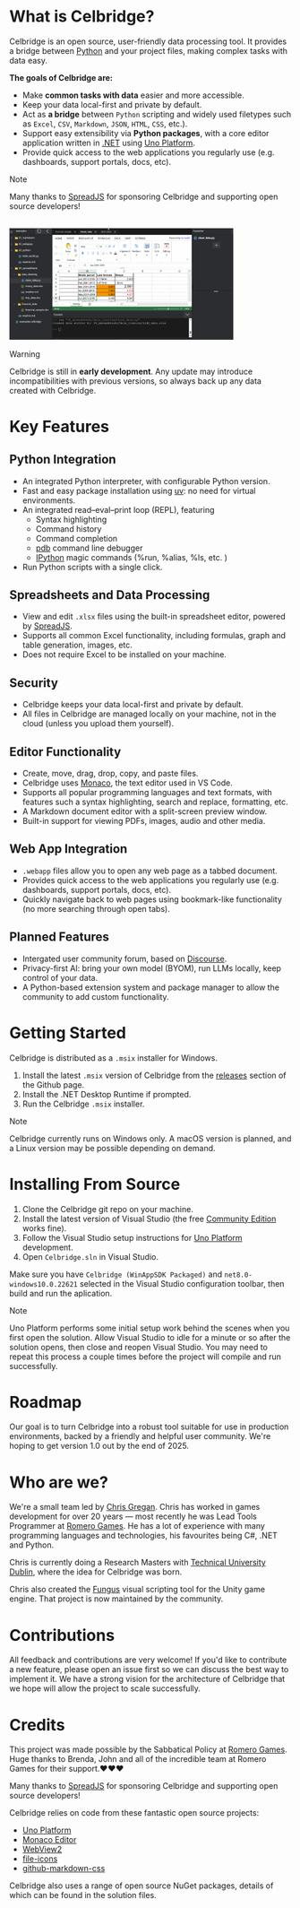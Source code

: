 # What is Celbridge?

Celbridge is an open source, user-friendly data processing tool. It provides a bridge between [Python](https://www.python.org/) and your project files, making complex tasks with data easy. 

**The goals of Celbridge are:**

* Make **common tasks with data** easier and more accessible.
* Keep your data local-first and private by default.
* Act as **a bridge** between `Python` scripting and widely used filetypes such as `Excel`, `CSV`, `Markdown`, `JSON`, `HTML`, `CSS`, etc.).
* Support easy extensibility via **Python packages**, with a core editor application written in [.NET](https://dotnet.microsoft.com/en-us/) using [Uno Platform](https://platform.uno/).
* Provide quick access to the web applications you regularly use (e.g. dashboards, support portals, docs, etc).

> [!NOTE]
> Many thanks to [SpreadJS](https://developer.mescius.com/spreadjs) for sponsoring Celbridge and supporting open source developers!

<br>
<a href="https://github.com/AnTulcha/Celbridge/blob/main/Docs/Images/celbridge.gif" alt="Celbridge screenshot GIF">
  <img width="400" heigth="400" src="https://github.com/AnTulcha/Celbridge/blob/main/Docs/Images/celbridge.gif?raw=true">
</a>
<br>

> [!WARNING]
> Celbridge is still in **early development**. Any update may introduce incompatibilities with previous versions, so always back up any data created with Celbridge.

# Key Features

## Python Integration

* An integrated Python interpreter, with configurable Python version.
* Fast and easy package installation using [uv](https://docs.astral.sh/uv/): no need for virtual environments. 
* An integrated read–eval–print loop (REPL), featuring
    * Syntax highlighting
    * Command history
    * Command completion
    * [pdb](https://docs.python.org/3/library/pdb.html#module-pdb) command line debugger
    * [IPython](https://ipython.readthedocs.io/en/stable/index.html) magic commands (%run, %alias, %ls, etc. )
* Run Python scripts with a single click. 

## Spreadsheets and Data Processing

* View and edit `.xlsx` files using the built-in spreadsheet editor, powered by [SpreadJS](https://developer.mescius.com/spreadjs/docs/overview). 
* Supports all common Excel functionality, including formulas, graph and table generation, images, etc.
* Does not require Excel to be installed on your machine.

## Security

* Celbridge keeps your data local-first and private by default.
* All files in Celbridge are managed locally on your machine, not in the cloud (unless you upload them yourself).

## Editor Functionality
* Create, move, drag, drop, copy, and paste files. 
* Celbridge uses [Monaco](https://microsoft.github.io/monaco-editor/), the text editor used in VS Code. 
* Supports all popular programming languages and text formats, with features such a syntax highlighting, search and replace, formatting, etc. 
* A Markdown document editor with a split-screen preview window.
* Built-in support for viewing PDFs, images, audio and other media. 

## Web App Integration

* `.webapp` files allow you to open any web page as a tabbed document. 
* Provides quick access to the web applications you regularly use (e.g. dashboards, support portals, docs, etc).
* Quickly navigate back to web pages using bookmark-like functionality (no more searching through open tabs).

## Planned Features

* Intergated user community forum, based on [Discourse](https://discourse.org/).
* Privacy-first AI: bring your own model (BYOM), run LLMs locally, keep control of your data.
* A Python-based extension system and package manager to allow the community to add custom functionality.

# Getting Started

Celbridge is distributed as a `.msix` installer for Windows.

1. Install the latest `.msix` version of Celbridge from the [releases](https://github.com/AnTulcha/Celbridge/releases) section of the Github page. 
2. Install the .NET Desktop Runtime if prompted.  
3. Run the Celbridge `.msix` installer. 

> [!NOTE]
> Celbridge currently runs on Windows only. A macOS version is planned, and a Linux version may be possible depending on demand.

# Installing From Source

1. Clone the Celbridge git repo on your machine.
2. Install the latest version of Visual Studio (the free [Community Edition](https://visualstudio.microsoft.com/vs/community/) works fine).
3. Follow the Visual Studio setup instructions for [Uno Platform](https://platform.uno/docs/articles/get-started-vs-2022.html?tabs=ubuntu1804) development.
4. Open `Celbridge.sln` in Visual Studio.

Make sure you have `Celbridge (WinAppSDK Packaged)` and `net8.0-windows10.0.22621` selected in the Visual Studio configuration toolbar, then build and run the aplication.

> [!NOTE]
> Uno Platform performs some initial setup work behind the scenes when you first open the solution. Allow Visual Studio to idle for a minute or so after the solution opens, then close and reopen Visual Studio. You may need to repeat this process a couple times before the project will compile and run successfully.

# Roadmap

Our goal is to turn Celbridge into a robust tool suitable for use in production environments, backed by a friendly and helpful user community. We're hoping to get version 1.0 out by the end of 2025. 

# Who are we?

We're a small team led by [Chris Gregan](https://github.com/chrisgregan). Chris has worked in games development for over 20 years — most recently he was Lead Tools Programmer at [Romero Games](https://romerogames.com/). He has a lot of experience with many programming languages and technologies, his favourites being C#, .NET and Python.  

Chris is currently doing a Research Masters with [Technical University Dublin](https://www.tudublin.ie/), where the idea for Celbridge was born.

Chris also created the [Fungus](https://github.com/snozbot/fungus) visual scripting tool for the Unity game engine. That project is now maintained by the community.

# Contributions

All feedback and contributions are very welcome! If you'd like to contribute a new feature, please open an issue first so we can discuss the best way to implement it. We have a strong vision for the architecture of Celbridge that we hope will allow the project to scale successfully. 

# Credits

This project was made possible by the Sabbatical Policy at [Romero Games](https://romerogames.com/). Huge thanks to Brenda, John and all of the incredible team at Romero Games for their support.❤️❤️❤️

Many thanks to [SpreadJS](https://developer.mescius.com/spreadjs) for sponsoring Celbridge and supporting open source developers!

Celbridge relies on code from these fantastic open source projects:
* [Uno Platform](https://platform.uno) 
* [Monaco Editor](https://microsoft.github.io/monaco-editor)
* [WebView2](https://github.com/MicrosoftEdge/WebView2Browser)
* [file-icons](https://github.com/file-icons/vscode/blob/master/LICENSE.md)
* [github-markdown-css](https://github.com/sindresorhus/github-markdown-css/blob/main/license)

Celbridge also uses a range of open source NuGet packages, details of which can be found in the solution files.
